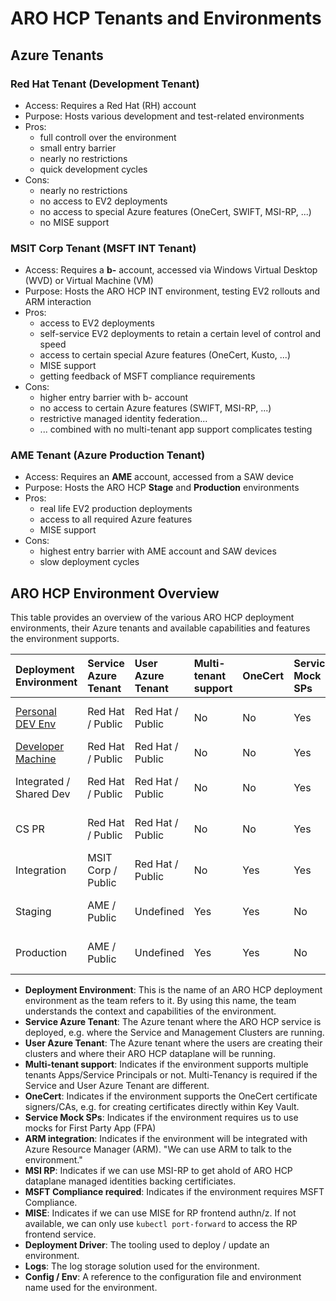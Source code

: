 # ARO HCP Tenants and Environments

## Azure Tenants

### Red Hat Tenant (Development Tenant)

- Access: Requires a Red Hat (RH) account
- Purpose: Hosts various development and test-related environments
- Pros:
  - full controll over the environment
  - small entry barrier
  - nearly no restrictions
  - quick development cycles
- Cons:
  - nearly no restrictions
  - no access to EV2 deployments
  - no access to special Azure features (OneCert, SWIFT, MSI-RP, ...)
  - no MISE support

### MSIT Corp Tenant (MSFT INT Tenant)

- Access: Requires a **b-** account, accessed via Windows Virtual Desktop (WVD) or Virtual Machine (VM)
- Purpose: Hosts the ARO HCP INT environment, testing EV2 rollouts and ARM interaction
- Pros:
  - access to EV2 deployments
  - self-service EV2 deployments to retain a certain level of control and speed
  - access to certain special Azure features (OneCert, Kusto, ...)
  - MISE support
  - getting feedback of MSFT compliance requirements
- Cons:
  - higher entry barrier with b- account
  - no access to certain Azure features (SWIFT, MSI-RP, ...)
  - restrictive managed identity federation...
  - ... combined with no multi-tenant app support complicates testing

### AME Tenant (Azure Production Tenant)

- Access: Requires an **AME** account, accessed from a SAW device
- Purpose: Hosts the ARO HCP **Stage** and **Production** environments
- Pros:
  - real life EV2 production deployments
  - access to all required Azure features
  - MISE support
- Cons:
  - highest entry barrier with AME account and SAW devices
  - slow deployment cycles

## ARO HCP Environment Overview

This table provides an overview of the various ARO HCP deployment environments, their Azure tenants and available capabilities and features the environment supports.

| Deployment Environment                                                      | Service Azure Tenant | User Azure Tenant | Multi-tenant support | OneCert | Service Mock SPs | ARM integration | MSI RP | MSFT Compliance required | MISE | Deployment Driver | Logs                | Config / Env                                          |
| :-------------------------------------------------------------------------- | :------------------- | :---------------- | :------------------- | :------ | :--------------- | :-------------- | :----- | :----------------------- | :--- | :---------------- | :------------------ | :---------------------------------------------------- |
| [Personal DEV Env](personal-dev.md)                                         | Red Hat / Public     | Red Hat / Public  | No                   | No      | Yes              | No              | No     | No                       | No   | Makefile          | in-cluster Pod logs | [config.yaml](../config/config.yaml) / pers           |
| [Developer Machine](personal-dev.md#partial-personal-dev-environment-setup) | Red Hat / Public     | Red Hat / Public  | No                   | No      | Yes              | No              | No     | No                       | No   | Makefile          | local               | [config.yaml](../config/config.yaml) / pers *         |
| Integrated / Shared Dev                                                     | Red Hat / Public     | Red Hat / Public  | No                   | No      | Yes              | No              | No     | No                       | No   | GH Actions        | Azure Log Analytics | [config.yaml](../config/config.yaml) / dev            |
| CS PR                                                                       | Red Hat / Public     | Red Hat / Public  | No                   | No      | Yes              | No              | No     | No                       | No   | GH Actions        | Azure Log Analytics | [config.yaml](../config/config.yaml) / cspr           |
| Integration                                                                 | MSIT Corp / Public   | Red Hat / Public  | No                   | Yes     | Yes              | Yes             | No     | Yes                      | Yes  | EV2               | Geneva              | [ADO sdp-pipelines/hcp/config.clouds-overlay.yaml](https://dev.azure.com/msazure/AzureRedHatOpenShift/_git/sdp-pipelines?path=/hcp/config.clouds-overlay.yaml) / int  |
| Staging                                                                     | AME / Public         | Undefined         | Yes                  | Yes     | No               | Yes             | Yes    | Yes                      | Yes  | EV2               | Geneva              | [ADO sdp-pipelines/hcp/config.clouds-overlay.yaml](https://dev.azure.com/msazure/AzureRedHatOpenShift/_git/sdp-pipelines?path=/hcp/config.clouds-overlay.yaml) / stg    |
| Production                                                                  | AME / Public         | Undefined         | Yes                  | Yes     | No               | Yes             | Yes    | Yes                      | Yes  | EV2               | Geneva              | [ADO sdp-pipelines/hcp/config.clouds-overlay.yaml](https://dev.azure.com/msazure/AzureRedHatOpenShift/_git/sdp-pipelines?path=/hcp/config.clouds-overlay.yaml) / *prd*    |

- **Deployment Environment**: This is the name of an ARO HCP deployment environment as the team refers to it. By using this name, the team understands the context and capabilities of the environment.
- **Service Azure Tenant**: The Azure tenant where the ARO HCP service is deployed, e.g. where the Service and Management Clusters are running.
- **User Azure Tenant**: The Azure tenant where the users are creating their clusters and where their ARO HCP dataplane will be running.
- **Multi-tenant support**: Indicates if the environment supports multiple tenants Apps/Service Principals or not. Multi-Tenancy is required if the Service and User Azure Tenant are different.
- **OneCert**: Indicates if the environment supports the OneCert certificate signers/CAs, e.g. for creating certificates directly within Key Vault.
- **Service Mock SPs**: Indicates if the environment requires us to use mocks for First Party App (FPA)
- **ARM integration**: Indicates if the environment will be integrated with Azure Resource Manager (ARM). "We can use ARM to talk to the environment."
- **MSI RP**: Indicates if we can use MSI-RP to get ahold of ARO HCP dataplane managed identities backing certificiates.
- **MSFT Compliance required**: Indicates if the environment requires MSFT Compliance.
- **MISE**: Indicates if we can use MISE for RP frontend authn/z. If not available, we can only use `kubectl port-forward` to access the RP frontend service.
- **Deployment Driver**: The tooling used to deploy / update an environment.
- **Logs**: The log storage solution used for the environment.
- **Config / Env**: A reference to the configuration file and environment name used for the environment.
